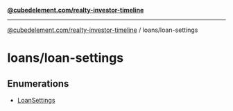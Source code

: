 [**@cubedelement.com/realty-investor-timeline**](../../index.md)

---

[@cubedelement.com/realty-investor-timeline](../../modules.md) / loans/loan-settings

# loans/loan-settings

## Enumerations

- [LoanSettings](enumerations/LoanSettings.md)
